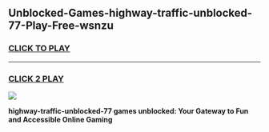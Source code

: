 
## Unblocked-Games-highway-traffic-unblocked-77-Play-Free-wsnzu
<h3>
<a href="https://premium76.site?title=highway-traffic-unblocked-77&ref=24M">CLICK TO PLAY</a></h3>
<hr>

<h3>
<a href="https://premium76.site?title=highway-traffic-unblocked-77&ref=24M">CLICK 2 PLAY</a>
  
</h3>

<a href="https://premium76.site?title=highway-traffic-unblocked-77&ref=24M"><img src="https://clearcache.store/games.png"></a>


**highway-traffic-unblocked-77 games unblocked: Your Gateway to Fun and Accessible Online Gaming**
